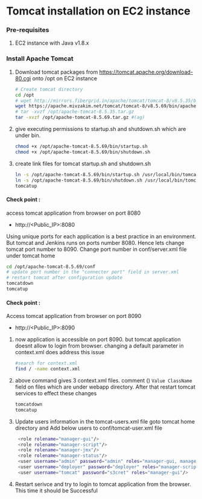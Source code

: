 # Tomcat installation on EC2 instance

### Pre-requisites
1. EC2 instance with Java v1.8.x 

### Install Apache Tomcat
1. Download tomcat packages from  https://tomcat.apache.org/download-80.cgi onto /opt on EC2 instance
   ```sh 
   # Create tomcat directory
   cd /opt
   # wget http://mirrors.fibergrid.in/apache/tomcat/tomcat-8/v8.5.35/bin/apache-tomcat-8.5.35.tar.gz
   wget https://apache.mivzakim.net/tomcat/tomcat-8/v8.5.69/bin/apache-tomcat-8.5.69.tar.gz #(ag)
   # tar -xvzf /opt/apache-tomcat-8.5.35.tar.gz
   tar -xvzf /opt/apache-tomcat-8.5.69.tar.gz #(ag)
   ```
1. give executing permissions to startup.sh and shutdown.sh which are under bin. 
   ```sh
   chmod +x /opt/apache-tomcat-8.5.69/bin/startup.sh 
   chmod +x /opt/apache-tomcat-8.5.69/bin/shutdown.sh
   ```

1. create link files for tomcat startup.sh and shutdown.sh 
   ```sh
   ln -s /opt/apache-tomcat-8.5.69/bin/startup.sh /usr/local/bin/tomcatup
   ln -s /opt/apache-tomcat-8.5.69/bin/shutdown.sh /usr/local/bin/tomcatdown
   tomcatup
   ```
  #### Check point :
access tomcat application from browser on port 8080  
 - http://<Public_IP>:8080

  Using unique ports for each application is a best practice in an environment. But tomcat and Jenkins runs on ports number 8080. Hence lets change tomcat port number to 8090. Change port number in conf/server.xml file under tomcat home
   ```sh
 cd /opt/apache-tomcat-8.5.69/conf
# update port number in the "connecter port" field in server.xml
# restart tomcat after configuration update
tomcatdown
tomcatup
```
#### Check point :
Access tomcat application from browser on port 8090  
 - http://<Public_IP>:8090

1. now application is accessible on port 8090. but tomcat application doesnt allow to login from browser. changing a default parameter in context.xml does address this issue
   ```sh
   #search for context.xml
   find / -name context.xml
   ```
1. above command gives 3 context.xml files. comment (<!-- & -->) `Value ClassName` field on files which are under webapp directory. 
After that restart tomcat services to effect these changes
   ```sh 
   tomcatdown
   tomcatup
   ```
1. Update users information in the tomcat-users.xml file
goto tomcat home directory and Add below users to conf/tomcat-user.xml file
   ```sh
	<role rolename="manager-gui"/>
	<role rolename="manager-script"/>
	<role rolename="manager-jmx"/>
	<role rolename="manager-status"/>
	<user username="admin" password="admin" roles="manager-gui, manager-script, manager-jmx, manager-status"/>
	<user username="deployer" password="deployer" roles="manager-script"/>
	<user username="tomcat" password="s3cret" roles="manager-gui"/>
   ```
1. Restart serivce and try to login to tomcat application from the browser. This time it should be Successful

